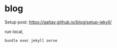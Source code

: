 # blog

Setup post: https://galtay.github.io/blog/setup-jekyll/

run local,

```bash
bundle exec jekyll serve
```

